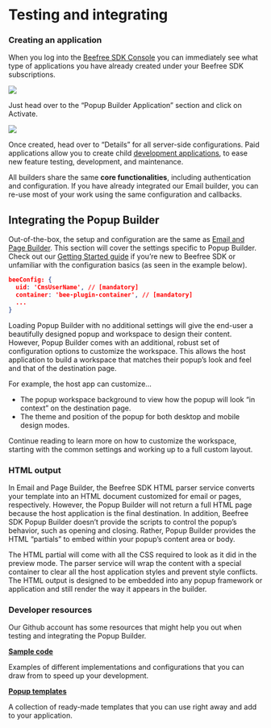 # Testing and integrating

### Creating an application <a href="#creating-an-application" id="creating-an-application"></a>

When you log into the [Beefree SDK Console](https://dam.beefree.io/devmain) you can immediately see what type of applications you have already created under your Beefree SDK subscriptions.

![](https://docs.beefree.io/wp-content/uploads/2021/08/firefox\_2021-08-18\_19.05.33.png)

Just head over to the “Popup Builder Application” section and click on Activate.

![](https://docs.beefree.io/wp-content/uploads/2021/08/firefox\_2021-08-18\_19.07.52.png)

Once created, head over to “Details” for all server-side configurations. Paid applications allow you to create child [development applications](../getting-started/development-applications.md), to ease new feature testing, development, and maintenance.

All builders share the same **core functionalities**, including authentication and configuration. If you have already integrated our Email builder, you can re-use most of your work using the same configuration and callbacks.

## Integrating the Popup Builder

Out-of-the-box, the setup and configuration are the same as [Email and Page Builder](../getting-started/installation/). This section will cover the settings specific to Popup Builder. Check out our [Getting Started guide](../getting-started/installation/) if you’re new to Beefree SDK or unfamiliar with the configuration basics (as seen in the example below).

```json
beeConfig: {
  uid: 'CmsUserName', // [mandatory]
  container: 'bee-plugin-container', // [mandatory]
  ...
}
```

Loading Popup Builder with no additional settings will give the end-user a beautifully designed popup and workspace to design their content. However, Popup Builder comes with an additional, robust set of configuration options to customize the workspace. This allows the host application to build a workspace that matches their popup’s look and feel and that of the destination page.

For example, the host app can customize…

* The popup workspace background to view how the popup will look “in context” on the destination page.
* The theme and position of the popup for both desktop and mobile design modes.

Continue reading to learn more on how to customize the workspace, starting with the common settings and working up to a full custom layout.

### HTML output <a href="#html-output" id="html-output"></a>

In Email and Page Builder, the Beefree SDK HTML parser service converts your template into an HTML document customized for email or pages, respectively. However, the Popup Builder will not return a full HTML page because the host application is the final destination. In addition, Beefree SDK Popup Builder doesn’t provide the scripts to control the popup’s behavior, such as opening and closing. Rather, Popup Builder provides the HTML “partials” to embed within your popup’s content area or body.

The HTML partial will come with all the CSS required to look as it did in the preview mode. The parser service will wrap the content with a special container to clear all the host application styles and prevent style conflicts. The HTML output is designed to be embedded into any popup framework or application and still render the way it appears in the builder.

### Developer resources <a href="#developer-resources" id="developer-resources"></a>

Our Github account has some resources that might help you out when testing and integrating the Popup Builder.

[**Sample code**](https://dam.beefree.io/pluginsamplecode)

Examples of different implementations and configurations that you can draw from to speed up your development.

[**Popup templates**](https://dam.beefree.io/popuptemplates)

A collection of ready-made templates that you can use right away and add to your application.
